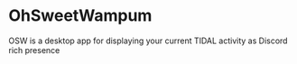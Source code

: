 # OhSweetWampum
OSW is a desktop app for displaying your current TIDAL activity as Discord rich presence
